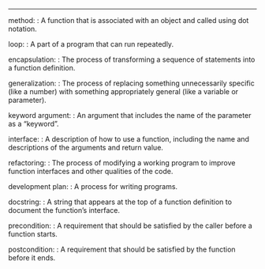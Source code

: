 --------

method:
:   A function that is associated with an object and called using dot notation.

loop:
:   A part of a program that can run repeatedly.

encapsulation:
:   The process of transforming a sequence of statements into a function definition.

generalization:
:   The process of replacing something unnecessarily specific (like a number) with something appropriately general (like a variable or parameter).

keyword argument:
:   An argument that includes the name of the parameter as a “keyword”.

interface:
:   A description of how to use a function, including the name and descriptions of the arguments and return value.

refactoring:
:   The process of modifying a working program to improve function interfaces and other qualities of the code.

development plan:
:   A process for writing programs.

docstring:
:   A string that appears at the top of a function definition to document the function’s interface.

precondition:
:   A requirement that should be satisfied by the caller before a function starts.

postcondition:
:   A requirement that should be satisfied by the function before it ends.


